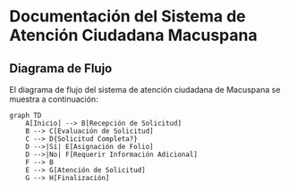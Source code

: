 # Documentación del Sistema de Atención Ciudadana Macuspana

## Diagrama de Flujo
El diagrama de flujo del sistema de atención ciudadana de Macuspana se muestra a continuación:
```mermaid
graph TD
    A[Inicio] --> B[Recepción de Solicitud]
    B --> C[Evaluación de Solicitud]
    C --> D{Solicitud Completa?}
    D -->|Sí| E[Asignación de Folio]
    D -->|No| F[Requerir Información Adicional]
    F --> B
    E --> G[Atención de Solicitud]
    G --> H[Finalización]
```